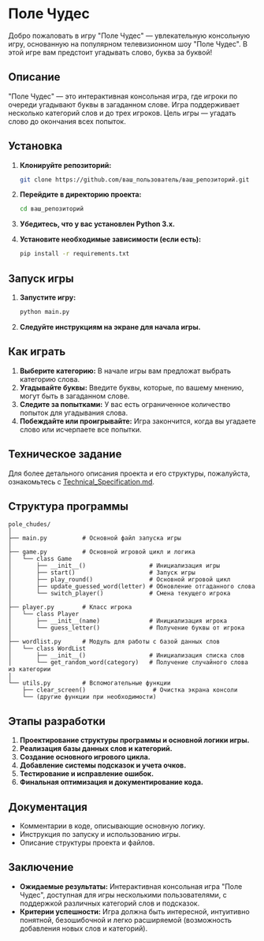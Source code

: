 # Поле Чудес

Добро пожаловать в игру "Поле Чудес" — увлекательную консольную игру, основанную на популярном телевизионном шоу "Поле Чудес". В этой игре вам предстоит угадывать слово, буква за буквой!

## Описание

"Поле Чудес" — это интерактивная консольная игра, где игроки по очереди угадывают буквы в загаданном слове. Игра поддерживает несколько категорий слов и до трех игроков. Цель игры — угадать слово до окончания всех попыток.

## Установка

1. **Клонируйте репозиторий:**

   ```bash
   git clone https://github.com/ваш_пользователь/ваш_репозиторий.git
   ```

2. **Перейдите в директорию проекта:**

   ```bash
   cd ваш_репозиторий
   ```

3. **Убедитесь, что у вас установлен Python 3.x.**

4. **Установите необходимые зависимости (если есть):**

   ```bash
   pip install -r requirements.txt
   ```

## Запуск игры

1. **Запустите игру:**

   ```bash
   python main.py
   ```

2. **Следуйте инструкциям на экране для начала игры.**

## Как играть

1. **Выберите категорию:** В начале игры вам предложат выбрать категорию слова.
2. **Угадывайте буквы:** Введите буквы, которые, по вашему мнению, могут быть в загаданном слове.
3. **Следите за попытками:** У вас есть ограниченное количество попыток для угадывания слова.
4. **Побеждайте или проигрывайте:** Игра закончится, когда вы угадаете слово или исчерпаете все попытки.

## Техническое задание

Для более детального описания проекта и его структуры, пожалуйста, ознакомьтесь с [Technical_Specification.md](Technical_Specification.md).

## Структура программы

```plaintext
pole_chudes/
│
├── main.py          # Основной файл запуска игры
│
├── game.py          # Основной игровой цикл и логика
│   └── class Game
│       ├── __init__()                  # Инициализация игры
│       ├── start()                     # Запуск игры
│       ├── play_round()                # Основной игровой цикл
│       ├── update_guessed_word(letter) # Обновление отгаданного слова
│       └── switch_player()             # Смена текущего игрока
│
├── player.py        # Класс игрока
│   └── class Player
│       ├── __init__(name)              # Инициализация игрока
│       └── guess_letter()              # Получение буквы от игрока
│
├── wordlist.py      # Модуль для работы с базой данных слов
│   └── class WordList
│       ├── __init__()                  # Инициализация списка слов
│       └── get_random_word(category)   # Получение случайного слова из категории
│
└── utils.py         # Вспомогательные функции
    ├── clear_screen()                   # Очистка экрана консоли
    └── (другие функции при необходимости)
```

## Этапы разработки

1. **Проектирование структуры программы и основной логики игры.**
2. **Реализация базы данных слов и категорий.**
3. **Создание основного игрового цикла.**
4. **Добавление системы подсказок и учета очков.**
5. **Тестирование и исправление ошибок.**
6. **Финальная оптимизация и документирование кода.**

## Документация

- Комментарии в коде, описывающие основную логику.
- Инструкция по запуску и использованию игры.
- Описание структуры проекта и файлов.

## Заключение

- **Ожидаемые результаты:** Интерактивная консольная игра "Поле Чудес", доступная для игры несколькими пользователями, с поддержкой различных категорий слов и подсказок.
- **Критерии успешности:** Игра должна быть интересной, интуитивно понятной, безошибочной и легко расширяемой (возможность добавления новых слов и категорий).